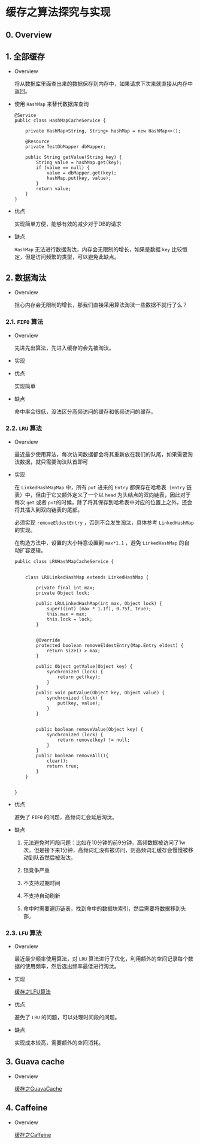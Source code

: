 # 缓存之算法探究与实现

## 0. Overview

## 1. 全部缓存

- Overview

    将从数据库里面查出来的数据保存到内存中，如果请求下次来就直接从内存中返回。

- 使用 `HashMap` 来替代数据库查询

    ```
    @Service
    public class HashMapCacheService {

        private HashMap<String, String> hashMap = new HashMap<>();

        @Resource
        private TestDbMapper dbMapper;

        public String getValue(String key) {
            String value = hashMap.get(key);
            if (value == null) {
                value = dbMapper.get(key);
                hashMap.put(key, value);
            }
            return value;
        }
    }
    ```

- 优点

    实现简单方便，能够有效的减少对于DB的请求

- 缺点

    `HashMap` 无法进行数据淘汰，内存会无限制的增长，如果是数据 `key` 比较恒定，但是访问频繁的类型，可以避免此缺点。


## 2. 数据淘汰

- Overview

    担心内存会无限制的增长，那我们直接采用算法淘汰一些数据不就行了么？

### 2.1. `FIFO` 算法

- Overview

    先进先出算法，先进入缓存的会先被淘汰。

- 实现

- 优点

    实现简单

- 缺点

    命中率会很低，没法区分高频访问的缓存和低频访问的缓存。


### 2.2. `LRU` 算法

- Overview

    最近最少使用算法，每次访问数据都会将其重新放在我们的队尾，如果需要淘汰数据，就只需要淘汰队首即可

- 实现

    在 `LinkedHashMapMap` 中，所有 `put` 进来的 `Entry` 都保存在哈希表（`entry` 链表）中，但由于它又额外定义了一个以 `head` 为头结点的双向链表，因此对于每次 `get` 或者 `put`的时候，除了将其保存到哈希表中对应的位置上之外，还会将其插入到双向链表的尾部。


    必须实现 `removeEldestEntry` ，否则不会发生淘汰，具体参考 `LinkedHashMap` 的实现。

    在构造方法中，设置的大小特意设置到 `max*1.1` ，避免 `LinkedHashMap` 的自动扩容逻辑。

    ```
    public class LRUHashMapCacheService {


        class LRULinkedHashMap extends LinkedHashMap {

            private final int max;
            private Object lock;

            public LRULinkedHashMap(int max, Object lock) {
                super((int) (max * 1.1f), 0.75f, true);
                this.max = max;
                this.lock = lock;
            }


            @Override
            protected boolean removeEldestEntry(Map.Entry eldest) {
                return size() > max;
            }

            public Object getValue(Object key) {
                synchronized (lock) {
                    return get(key);
                }
            }
            public void putValue(Object key, Object value) {
                synchronized (lock) {
                    put(key, value);
                }
            }


            public boolean removeValue(Object key) {
                synchronized (lock) {
                    return remove(key) != null;
                }
            }
            public boolean removeAll(){
                clear();
                return true;
            }
        }


    }
    ```

- 优点

    避免了 `FIFO` 的问题，高频词汇会延后淘汰。

- 缺点

    1. 无法避免时间段问题：比如在10分钟的前9分钟，高频数据被访问了1w次，但是接下来1分钟，高频词汇没有被访问，则高频词汇缓存会慢慢被移动到队首然后被淘汰。

    2. 锁竞争严重

    3. 不支持过期时间

    4. 不支持自动刷新

    5. 命中时需要遍历链表，找到命中的数据块索引，然后需要将数据移到头部。

### 2.3. `LFU` 算法

- Overview

    最近最少频率使用算法，对 `LRU` 算法进行了优化，利用额外的空间记录每个数据的使用频率，然后选出频率最低进行淘汰。

- 实现

    [缓存之LFU算法](./缓存之LFU算法.md)

- 优点

    避免了 `LRU` 的问题，可以处理时间段的问题。

- 缺点

    实现成本较高，需要额外的空间消耗。


## 3. Guava cache

- Overview

    [缓存之GuavaCache](./缓存之GuavaCache.md)


## 4. Caffeine

- Overview

    [缓存之Caffeine](./缓存之Caffeine.md)